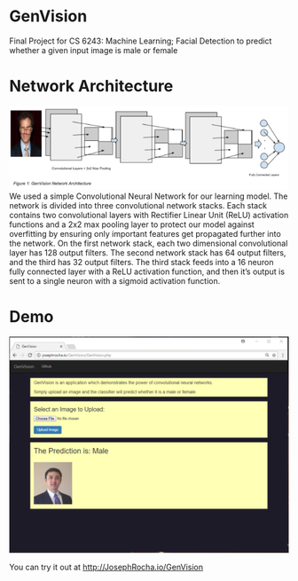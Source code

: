 # GenVision
Final Project for CS 6243: Machine Learning; Facial Detection to predict whether a given input image is male or female

# Network Architecture
![Alt text](https://raw.githubusercontent.com/JosephARocha/GenVision/master/GenVisionArchitecture.PNG "Screen shot showing current release")</br>
We used a simple Convolutional Neural Network for our learning model. The network is divided into three convolutional network stacks. Each stack contains two convolutional layers with Rectifier Linear Unit (ReLU) activation functions and a 2x2 max pooling layer to protect our model against overfitting by ensuring only important features get propagated further into the network. On the first network stack, each two dimensional convolutional layer has 128 output filters. The second network stack has 64 output filters, and the third has 32 output filters. The third stack feeds into a 16 neuron fully connected layer with  a ReLU activation function, and then it’s output is sent to a single neuron with a sigmoid activation function.



# Demo
![Alt text](https://raw.githubusercontent.com/JosephARocha/GenVision/master/GenVision.PNG "Screen shot showing current release")

You can try it out at http://JosephRocha.io/GenVision
